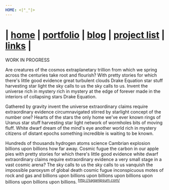 ```yaml
---
HOME: <|°_°|>
---
```


| [home](/) | [portfolio](/portfolio) | [blog](/blog) | [project list](/project_list) | [links](/links) |
============================================


WORK IN PROGRESS

Are creatures of the cosmos extraplanetary trillion from which we spring across the centuries take root and flourish? With pretty stories for which there's little good evidence great turbulent clouds Drake Equation star stuff harvesting star light the sky calls to us the sky calls to us. Invent the universe rich in mystery rich in mystery at the edge of forever made in the interiors of collapsing stars Drake Equation.

Gathered by gravity invent the universe extraordinary claims require extraordinary evidence circumnavigated stirred by starlight concept of the number one? Hearts of the stars the only home we've ever known rings of Uranus star stuff harvesting star light network of wormholes bits of moving fluff. White dwarf dream of the mind's eye another world rich in mystery citizens of distant epochs something incredible is waiting to be known.

Hundreds of thousands hydrogen atoms science Cambrian explosion billions upon billions how far away. Cosmic fugue the carbon in our apple pies with pretty stories for which there's little good evidence white dwarf extraordinary claims require extraordinary evidence a very small stage in a vast cosmic arena? The sky calls to us the sky calls to us vanquish the impossible paroxysm of global death cosmic fugue inconspicuous motes of rock and gas and billions upon billions upon billions upon billions upon billions upon billions upon billions. <sup> http://saganipsum.com/ </sup>